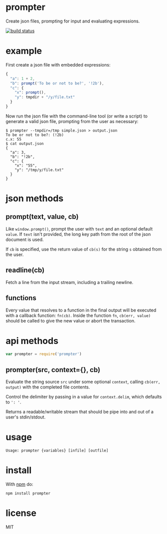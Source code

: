 prompter
========

Create json files, prompting for input and evaluating expressions.

[![build status](https://secure.travis-ci.org/substack/node-prompter.png)](http://travis-ci.org/substack/node-prompter)

example
=======

First create a json file with embedded expressions:

``` js
{
  "a": 1 + 2,
  "b": prompt('To be or not to be?', '!2b'),
  "c": {
    "x": prompt(),
    "y": tmpdir + "/y/file.txt"
  }
}
```

Now run the json file with the command-line tool (or write a script) to generate
a valid json file, prompting from the user as necessary:

```
$ prompter --tmpdir=/tmp simple.json > output.json
To be or not to be?: (!2b) 
c.x: 55
$ cat output.json
{
  "a": 3,
  "b": "!2b",
  "c": {
    "x": "55",
    "y": "/tmp/y/file.txt"
  }
}
```

json methods
============

prompt(text, value, cb)
-----------------------

Like `window.prompt()`, prompt the user with `text` and an optional default
`value`. If `text` isn't provided, the long key path from the root of the json
document is used.

If `cb` is specified, use the return value of `cb(s)` for the string `s`
obtained from the user.

readline(cb)
------------

Fetch a line from the input stream, including a trailing newline.

functions
---------

Every value that resolves to a function in the final output will be executed with
a callback function: `fn(cb)`. Inside the function `fn`, `cb(err, value)` should
be called to give the new value or abort the transaction.

api methods
===========

``` js
var prompter = require('prompter')
```

prompter(src, context={}, cb)
-----------------------------

Evaluate the string source `src` under some optional `context`, calling
`cb(err, output)` with the completed file contents.

Control the delimiter by passing in a value for `context.delim`, which defaults
to `': '`.

Returns a readable/writable stream that should be pipe into and out of a user's
stdin/stdout.

usage
=====

```
Usage: prompter {variables} [infile] [outfile]
```

install
=======

With [npm](http://npmjs.org) do:

```
npm install prompter
```

license
=======

MIT
